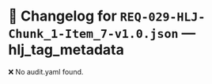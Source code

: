 # 📝 Changelog for `REQ-029-HLJ-Chunk_1-Item_7-v1.0.json` — **hlj_tag_metadata**

❌ No audit.yaml found.

